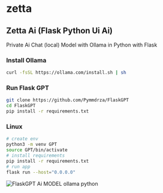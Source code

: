 # zetta
Zetta Ai (Flask Python Ui Ai)
---

Private Ai Chat (local) Model with Ollama in Python with Flask

### Install Ollama 

```bash
curl -fsSL https://ollama.com/install.sh | sh
```

### Run Flask GPT

```bash
git clone https://github.com/Pymmdrza/FlaskGPT
cd FlaskGPT
pip install -r requirements.txt
```

### Linux

```bash
# create env
python3 -m venv GPT
source GPT/bin/activate
# install requirements
pip install -r requirements.txt
# run app
flask run --host="0.0.0.0"
```

![](https://object.mmdrza.com/FlaskGPT_SCREEN.png 'FlaskGPT Ai MODEL ollama python')
